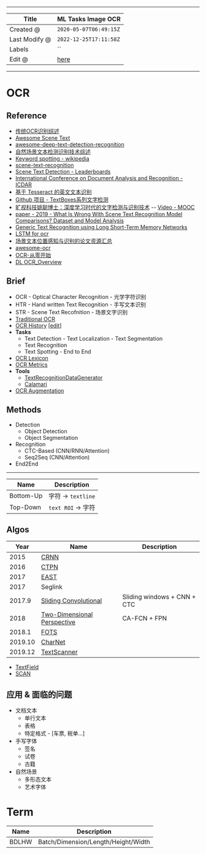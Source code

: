 -----

| Title         | ML Tasks Image OCR                                    |
| ------------- | ----------------------------------------------------- |
| Created @     | `2020-05-07T06:49:15Z`                                |
| Last Modify @ | `2022-12-25T17:11:58Z`                                |
| Labels        | \`\`                                                  |
| Edit @        | [here](https://github.com/junxnone/aiwiki/issues/200) |

-----

# OCR

## Reference

  - [传统OCR识别综述](https://blog.csdn.net/devcloud/article/details/103678688)
  - [Awesome Scene Text](https://github.com/kurapan/awesome-scene-text)
  - [awesome-deep-text-detection-recognition](https://github.com/hwalsuklee/awesome-deep-text-detection-recognition/blob/master/README.md)
  - [自然场景文本检测识别技术综述](https://zhuanlan.zhihu.com/p/38655369)
  - [Keyword spotting -
    wikipedia](https://en.wikipedia.org/wiki/Keyword_spotting)
  - [scene-text-recognition](https://paperswithcode.com/task/scene-text-recognition/)
  - [Scene Text Detection -
    Leaderboards](https://paperswithcode.com/task/scene-text-detection)
  - [International Conference on Document Analysis and Recognition -
    ICDAR](http://icdar2019.org/)
  - [基于 Tesseract 的英文文本识别](https://www.aiuai.cn/aifarm935.html)
  - [Github 项目 - TextBoxes系列文字检测](https://www.aiuai.cn/aifarm961.html)
  - [旷视科技姚聪博士：深度学习时代的文字检测与识别技术](https://www.sohu.com/a/279901705_418390)
    -- [Video -
    MOOC](https://mooc.yanxishe.com/course/605/learn?lessonid=2937#lesson/2937)
  - [paper - 2019 - What Is Wrong With Scene Text Recognition Model
    Comparisons? Dataset and Model
    Analysis](https://arxiv.org/pdf/1904.01906v4.pdf)
  - [Generic Text Recognition using Long Short-Term Memory
    Networks](https://blog.csdn.net/qq_27211267/article/details/85206463)
  - [LSTM for
    ocr](https://blog.csdn.net/qq_27211267/article/details/85219396)
  - [场景文本位置感知与识别的论文资源汇总](https://github.com/whitelok/image-text-localization-recognition/blob/master/README.zh-cn.md)
  - [awesome-ocr](https://github.com/wanghaisheng/awesome-ocr)
  - [OCR-从零开始](http://xiaofengshi.com/2019/03/13/OCR-%E4%BB%8E%E9%9B%B6%E5%BC%80%E5%A7%8B/)
  - [DL
    OCR\_Overview](http://xiaofengshi.com/2019/01/05/%E6%B7%B1%E5%BA%A6%E5%AD%A6%E4%B9%A0-OCR_Overview/)

## Brief

  - OCR - Optical Character Recognition - 光学字符识别
  - HTR - Hand written Text Recognition - 手写文本识别
  - STR - Scene Text Recofnition - 场景文字识别
  - [Traditional OCR](/Traditional_OCR)
  - [OCR History](https://junxnone.github.io/wht/tech/ocr/)
    \[[edit](https://github.com/junxnone/wht/issues/8)\]
  - **Tasks**
      - Text Detection - Text Localization - Text Segmentation
      - Text Recognition
      - Text Spotting - End to End
  - [OCR Lexicon](/OCR_Lexicon)
  - [OCR Metrics](/OCR_Metrics)
  - **Tools**
      - [TextRecognitionDataGenerator](/TextRecognitionDataGenerator)
      - [Calamari](/Calamari)
  - [OCR Augmentation](/OCR_Augmentation)

## Methods

  - Detection
      - Object Detection
      - Object Segmentation
  - Recognition
      - CTC-Based (CNN/RNN/Attention)
      - Seq2Seq (CNN/Attention)
  - End2End

-----

| Name      | Description       |
| --------- | ----------------- |
| Bottom-Up | 字符 -\> `textline` |
| Top-Down  | `text ROI` -\> 字符 |

## Algos

| Year    | Name                                            | Description                 |
| ------- | ----------------------------------------------- | --------------------------- |
| 2015    | [CRNN](/CRNN)                                   |                             |
| 2016    | [CTPN](/CTPN)                                   |                             |
| 2017    | [EAST](/EAST)                                   |                             |
| 2017    | Seglink                                         |                             |
| 2017.9  | [Sliding Convolutional](/Sliding_Convolutional) | Sliding windows + CNN + CTC |
| 2018    | [Two-Dimensional Perspective](/CA_FCN)          | CA-FCN + FPN                |
| 2018.1  | [FOTS](FOTS)                                    |                             |
| 2019.10 | [CharNet](https://arxiv.org/pdf/1910.07954.pdf) |                             |
| 2019.12 | [TextScanner](/TextScanner)                     |                             |

  - [TextField](/TextField)
  - [SCAN](/SCAN)

## 应用 & 面临的问题

  - 文档文本
      - 单行文本
      - 表格
      - 特定格式 - \[车票, 税单...\]
  - 手写字体
      - 签名
      - 试卷
      - 古籍
  - 自然场景
      - 多形态文本
      - 艺术字体

# Term

| Name  | Description                         |
| ----- | ----------------------------------- |
| BDLHW | Batch/Dimension/Length/Height/Width |
